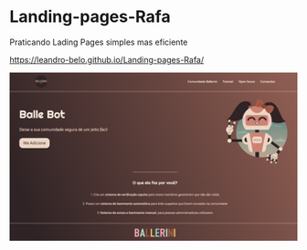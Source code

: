 # Landing-pages-Rafa
Praticando Lading Pages simples mas eficiente

https://leandro-belo.github.io/Landing-pages-Rafa/

<p align="left">
  <img src="16.01.2022_16.34.32_REC.png">
  </p>
